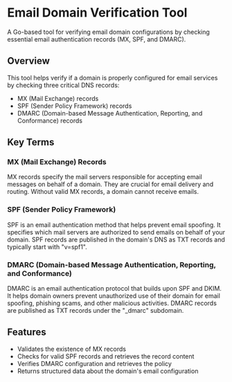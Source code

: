 # Email Domain Verification Tool

A Go-based tool for verifying email domain configurations by checking essential email authentication records (MX, SPF, and DMARC).

## Overview

This tool helps verify if a domain is properly configured for email services by checking three critical DNS records:
- MX (Mail Exchange) records
- SPF (Sender Policy Framework) records
- DMARC (Domain-based Message Authentication, Reporting, and Conformance) records

## Key Terms

### MX (Mail Exchange) Records
MX records specify the mail servers responsible for accepting email messages on behalf of a domain. They are crucial for email delivery and routing. Without valid MX records, a domain cannot receive emails.

### SPF (Sender Policy Framework)
SPF is an email authentication method that helps prevent email spoofing. It specifies which mail servers are authorized to send emails on behalf of your domain. SPF records are published in the domain's DNS as TXT records and typically start with "v=spf1".

### DMARC (Domain-based Message Authentication, Reporting, and Conformance)
DMARC is an email authentication protocol that builds upon SPF and DKIM. It helps domain owners prevent unauthorized use of their domain for email spoofing, phishing scams, and other malicious activities. DMARC records are published as TXT records under the "_dmarc" subdomain.

## Features

- Validates the existence of MX records
- Checks for valid SPF records and retrieves the record content
- Verifies DMARC configuration and retrieves the policy
- Returns structured data about the domain's email configuration



